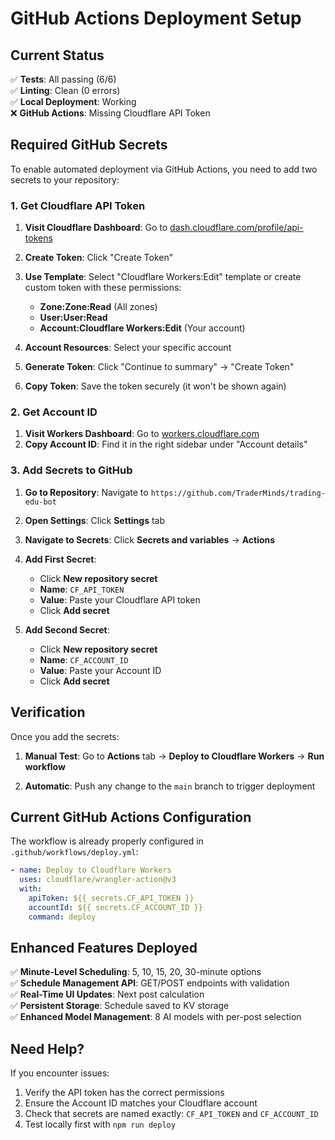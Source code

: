 # GitHub Actions Deployment Setup

## Current Status
✅ **Tests**: All passing (6/6)  
✅ **Linting**: Clean (0 errors)  
✅ **Local Deployment**: Working  
❌ **GitHub Actions**: Missing Cloudflare API Token  

## Required GitHub Secrets

To enable automated deployment via GitHub Actions, you need to add two secrets to your repository:

### 1. Get Cloudflare API Token

1. **Visit Cloudflare Dashboard**: Go to [dash.cloudflare.com/profile/api-tokens](https://dash.cloudflare.com/profile/api-tokens)

2. **Create Token**: Click "Create Token"

3. **Use Template**: Select "Cloudflare Workers:Edit" template or create custom token with these permissions:
   - **Zone:Zone:Read** (All zones)
   - **User:User:Read** 
   - **Account:Cloudflare Workers:Edit** (Your account)

4. **Account Resources**: Select your specific account

5. **Generate Token**: Click "Continue to summary" → "Create Token"

6. **Copy Token**: Save the token securely (it won't be shown again)

### 2. Get Account ID

1. **Visit Workers Dashboard**: Go to [workers.cloudflare.com](https://workers.cloudflare.com/)
2. **Copy Account ID**: Find it in the right sidebar under "Account details"

### 3. Add Secrets to GitHub

1. **Go to Repository**: Navigate to `https://github.com/TraderMinds/trading-edu-bot`

2. **Open Settings**: Click **Settings** tab

3. **Navigate to Secrets**: Click **Secrets and variables** → **Actions**

4. **Add First Secret**:
   - Click **New repository secret**
   - **Name**: `CF_API_TOKEN`
   - **Value**: Paste your Cloudflare API token
   - Click **Add secret**

5. **Add Second Secret**:
   - Click **New repository secret**
   - **Name**: `CF_ACCOUNT_ID`
   - **Value**: Paste your Account ID
   - Click **Add secret**

## Verification

Once you add the secrets:

1. **Manual Test**: Go to **Actions** tab → **Deploy to Cloudflare Workers** → **Run workflow**

2. **Automatic**: Push any change to the `main` branch to trigger deployment

## Current GitHub Actions Configuration

The workflow is already properly configured in `.github/workflows/deploy.yml`:

```yaml
- name: Deploy to Cloudflare Workers
  uses: cloudflare/wrangler-action@v3
  with:
    apiToken: ${{ secrets.CF_API_TOKEN }}
    accountId: ${{ secrets.CF_ACCOUNT_ID }}
    command: deploy
```

## Enhanced Features Deployed

✅ **Minute-Level Scheduling**: 5, 10, 15, 20, 30-minute options  
✅ **Schedule Management API**: GET/POST endpoints with validation  
✅ **Real-Time UI Updates**: Next post calculation  
✅ **Persistent Storage**: Schedule saved to KV storage  
✅ **Enhanced Model Management**: 8 AI models with per-post selection  

## Need Help?

If you encounter issues:
1. Verify the API token has the correct permissions
2. Ensure the Account ID matches your Cloudflare account
3. Check that secrets are named exactly: `CF_API_TOKEN` and `CF_ACCOUNT_ID`
4. Test locally first with `npm run deploy`